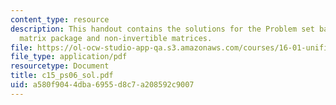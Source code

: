 ```yaml
---
content_type: resource
description: This handout contains the solutions for the Problem set based on the
  matrix package and non-invertible matrices.
file: https://ol-ocw-studio-app-qa.s3.amazonaws.com/courses/16-01-unified-engineering-i-ii-iii-iv-fall-2005-spring-2006/a580f9044dba6955d8c7a208592c9007_c15_ps06_sol.pdf
file_type: application/pdf
resourcetype: Document
title: c15_ps06_sol.pdf
uid: a580f904-4dba-6955-d8c7-a208592c9007
---
```


